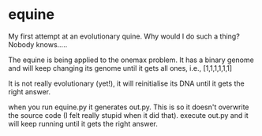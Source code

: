 equine
======

My first attempt at an evolutionary quine. Why would I do such a thing? Nobody knows.....


The equine is being applied to the onemax problem. It has a binary genome and will keep changing its genome until it gets all ones, i.e., [1,1,1,1,1,1]

It is not really evolutionary (yet!), it will reinitialise its DNA until it gets the right answer.

when you run equine.py it generates out.py. This is so it doesn't overwrite the source code (I felt really stupid when it did that). execute out.py and it will keep running until it gets the right answer.
